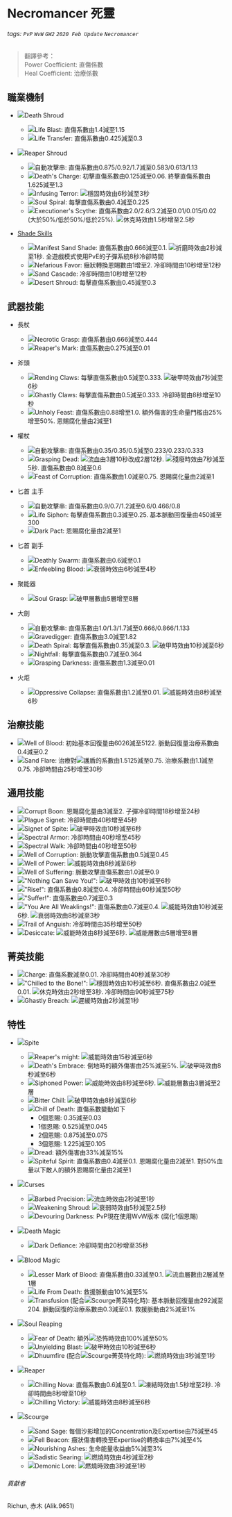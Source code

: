 # Necromancer 死靈

###### tags: `PvP` `WvW` `GW2` `2020 Feb Update` `Necromancer`

> 翻譯參考：  
> Power Coefficient: 直傷係數  
> Heal Coefficient: 治療係數  

## 職業機制
* ![][Death Shroud]Death Shroud
    * ![][Life Blast]Life Blast: 直傷系數由1.4減至1.15
    * ![][Life Transfer]Life Transfer: 直傷系數由0.425減至0.3

* ![][Reaper Shroud]Reaper Shroud
    * ![][Life Rend]自動攻擊串: 直傷系數由0.875/0.92/1.7減至0.583/0.613/1.13
    * ![][Death's Charge]Death's Charge: 初擊直傷系數由0.125減至0.06. 終擊直傷系數由1.625減至1.3
    * ![][Infusing Terror]Infusing Terror: ![][stability]穩固時效由6秒減至3秒
    * ![][Soul Spiral]Soul Spiral: 每擊直傷系數由0.4減至0.225
    * ![][Executioner's Scythe]Executioner's Scythe: 直傷系數由2.0/2.6/3.2減至0.01/0.015/0.02 (大於50%/低於50%/低於25%). ![][stun]休克時效由1.5秒增至2.5秒

* [Shade Skills](https://wiki.guildwars2.com/wiki/Shade)
    * ![][Manifest Sand Shade]Manifest Sand Shade: 直傷系數由0.666減至0.1. ![][torment]折磨時效由2秒減至1秒. 全遊戲模式使用PvE的子彈系統8秒冷卻時間
    * ![][Nefarious Favor]Nefarious Favor: 癥狀轉換恩賜數由1增至2. 冷卻時間由10秒增至12秒
    * ![][Sand Cascade]Sand Cascade: 冷卻時間由10秒增至12秒
    * ![][Desert Shroud]Desert Shroud: 每擊直傷系數由0.45減至0.3

## 武器技能
* 長杖
    * ![][Necrotic Grasp]Necrotic Grasp: 直傷系數由0.666減至0.444
    * ![][Reaper's Mark]Reaper's Mark: 直傷系數由0.275減至0.01

* 斧頭
    * ![][Rending Claws]Rending Claws: 每擊直傷系數由0.5減至0.333. ![][vulnerability]破甲時效由7秒減至6秒
    * ![][Ghastly Claws]Ghastly Claws: 每擊直傷系數由0.5減至0.333. 冷卻時間由8秒增至10秒
    * ![][Unholy Feast]Unholy Feast: 直傷系數由0.88增至1.0. 額外傷害的生命量門檻由25%增至50%. 恩賜腐化量由2減至1

* 權杖
    * ![][Blood Curse]自動攻擊串: 直傷系數由0.35/0.35/0.5減至0.233/0.233/0.333
    * ![][Grasping Dead]Grasping Dead: ![][bleeding]流血由3層10秒改成2層12秒. ![][crippled]殘廢時效由7秒減至5秒. 直傷系數由0.8減至0.6
    * ![][Feast of Corruption]Feast of Corruption: 直傷系數由1.0減至0.75. 恩賜腐化量由2減至1

* 匕首 主手
    * ![][Necrotic Slash]自動攻擊串: 直傷系數由0.9/0.7/1.2減至0.6/0.466/0.8
    * ![][Life Siphon]Life Siphon: 每擊直傷系數由0.3減至0.25. 基本脈動回復量由450減至300
    * ![][Dark Pact]Dark Pact: 恩賜腐化量由2減至1

* 匕首 副手
    * ![][Deathly Swarm]Deathly Swarm: 直傷系數由0.6減至0.1
    * ![][Enfeebling Blood]Enfeebling Blood: ![][weakness]衰弱時效由6秒減至4秒

* 聚能器
    * ![][Soul Grasp]Soul Grasp: ![][vulnerability]破甲層數由5層增至8層

* 大劍
    * ![][Dusk Strike]自動攻擊串: 直傷系數由1.0/1.3/1.7減至0.666/0.866/1.133
    * ![][Gravedigger]Gravedigger: 直傷系數由3.0減至1.82
    * ![][Death Spiral]Death Spiral: 每擊直傷系數由0.35減至0.3. ![][vulnerability]破甲時效由10秒減至6秒
    * ![][Nightfall]Nightfall: 每擊直傷系數由0.7減至0.364
    * ![][Grasping Darkness]Grasping Darkness: 直傷系數由1.3減至0.01

* 火炬
    * ![][Oppressive Collapse]Oppressive Collapse: 直傷系數由1.2減至0.01. ![][might]威能時效由8秒減至6秒

## 治療技能
* ![][Well of Blood]Well of Blood: 初始基本回復量由6026減至5122. 脈動回復量治療系數由0.4減至0.2
* ![][Sand Flare]Sand Flare: 治療對![][barrier]護盾的系數由1.5125減至0.75. 治療系數由1.1減至0.75. 冷卻時間由25秒增至30秒

## 通用技能
* ![][Corrupt Boon]Corrupt Boon: 恩賜腐化量由3減至2. 子彈冷卻時間18秒增至24秒
* ![][Plague Signet]Plague Signet: 冷卻時間由40秒增至45秒
* ![][Signet of Spite]Signet of Spite: ![][vulnerability]破甲時效由10秒減至6秒
* ![][Spectral Armor]Spectral Armor: 冷卻時間由40秒增至45秒
* ![][Spectral Walk]Spectral Walk: 冷卻時間由40秒增至50秒
* ![][Well of Corruption]Well of Corruption: 脈動攻擊直傷系數由0.5減至0.45
* ![][Well of Power]Well of Power: ![][might]威能時效由8秒減至6秒
* ![][Well of Suffering]Well of Suffering: 脈動攻擊直傷系數由1.0減至0.9
* ![]["Nothing Can Save You!"]"Nothing Can Save You!": ![][vulnerability]破甲時效由10秒減至6秒
* ![]["Rise!"]"Rise!": 直傷系數由0.8減至0.4. 冷卻時間由60秒減至50秒
* ![]["Suffer!"]"Suffer!": 直傷系數由0.7減至0.3
* ![]["You Are All Weaklings!"]"You Are All Weaklings!": 直傷系數由0.7減至0.4. ![][might]威能時效由10秒減至6秒. ![][weakness]衰弱時效由8秒減至3秒
* ![][Trail of Anguish]Trail of Anguish: 冷卻時間由35秒增至50秒
* ![][Desiccate]Desiccate: ![][might]威能時效由8秒減至6秒. ![][might]威能層數由5層增至8層

## 菁英技能
* ![][Charge]Charge: 直傷系數減至0.01. 冷卻時間由40秒減至30秒
* ![]["Chilled to the Bone!"]"Chilled to the Bone!": ![][stability]穩固時效由10秒減至6秒. 直傷系數由2.0減至0.01. ![][stun]休克時效由2秒增至3秒. 冷卻時間由90秒減至75秒
* ![][Ghastly Breach]Ghastly Breach: ![][slow]遲緩時效由2秒減至1秒

## 特性
* ![][Spite]Spite
    * ![][Reaper's might]Reaper's might: ![][might]威能時效由15秒減至6秒
    * ![][Death's Embrace]Death's Embrace: 倒地時的額外傷害由25%減至5%. ![][vulnerability]破甲時效由8秒減至6秒
    * ![][Siphoned Power]Siphoned Power: ![][might]威能時效由8秒減至6秒. ![][might]威能層數由3層減至2層
    * ![][Bitter Chill]Bitter Chill: ![][vulnerability]破甲時效由8秒減至6秒
    * ![][Chill of Death]Chill of Death: 直傷系數變動如下
        * 0個恩賜: 0.35減至0.03
        * 1個恩賜: 0.525減至0.045
        * 2個恩賜: 0.875減至0.075
        * 3個恩賜: 1.225減至0.105
    * ![][Dread]Dread: 額外傷害由33%減至15%
    * ![][Spiteful Spirit]Spiteful Spirit: 直傷系數由0.4減至0.1. 恩賜腐化量由2減至1. 對50%血量以下敵人的額外恩賜腐化量由2減至1

* ![][Curses]Curses
    * ![][Barbed Precision]Barbed Precision: ![][bleeding]流血時效由2秒減至1秒
    * ![][Weakening Shroud]Weakening Shroud: ![][weakness]衰弱時效由5秒減至2.5秒
    * ![][Devouring Darkness]Devouring Darkness: PvP現在使用WvW版本 (腐化1個恩賜)

* ![][Death Magic]Death Magic
    * ![][Dark Defiance]Dark Defiance: 冷卻時間由20秒增至35秒

* ![][Blood Magic]Blood Magic
    * ![][Lesser Mark of Blood]Lesser Mark of Blood: 直傷系數由0.33減至0.1. ![][bleeding]流血層數由2層減至1層
    * ![][Life From Death]Life From Death: 救援脈動由10%減至5%
    * ![][Transfusion]Transfusion (配合![][Scourge 20]Scourge菁英特化時): 基本脈動回復量由292減至204. 脈動回復的治療系數由0.3減至0.1. 救援脈動由2%減至1%

* ![][Soul Reaping]Soul Reaping
    * ![][Fear of Death]Fear of Death: 額外![][fear]恐怖時效由100%減至50%
    * ![][Unyielding Blast]Unyielding Blast: ![][vulnerability]破甲時效由10秒減至6秒
    * ![][Dhuumfire]Dhuumfire (配合![][Scourge 20]Scourge菁英特化時): ![][burning]燃燒時效由3秒減至1秒

* ![][Reaper]Reaper
    * ![][Chilling Nova]Chilling Nova: 直傷系數由0.6減至0.1. ![][chilled]凍結時效由1.5秒增至2秒. 冷卻時間由8秒增至10秒
    * ![][Chilling Victory]Chilling Victory: ![][might]威能時效由8秒減至6秒

* ![][Scourge]Scourge
    * ![][Sand Sage]Sand Sage: 每個沙影增加的Concentration及Expertise由75減至45
    * ![][Fell Beacon]Fell Beacon: 癥狀傷害轉換至Expertise的轉換率由7%減至4%
    * ![][Nourishing Ashes]Nourishing Ashes: 生命能量收益由5%減至3%
    * ![][Sadistic Searing]Sadistic Searing: ![][burning]燃燒時效由4秒減至2秒
    * ![][Demonic Lore]Demonic Lore: ![][burning]燃燒時效由3秒減至1秒

###### 貢獻者
Richun, 赤木 (Alik.9651)

[底下這些別動，上面才是正文]: https://wiki.guildwars2.com

[aegis]: https://wiki.guildwars2.com/images/thumb/e/e5/Aegis.png/20px-Aegis.png
[alarcity]: https://wiki.guildwars2.com/images/thumb/4/4c/Alacrity.png/20px-Alacrity.png
[fury]: https://wiki.guildwars2.com/images/thumb/4/46/Fury.png/20px-Fury.png
[might]: https://wiki.guildwars2.com/images/thumb/7/7c/Might.png/20px-Might.png
[protection]: https://wiki.guildwars2.com/images/thumb/6/6c/Protection.png/20px-Protection.png
[quickness]: https://wiki.guildwars2.com/images/thumb/b/b4/Quickness.png/20px-Quickness.png
[regeneration]: https://wiki.guildwars2.com/images/thumb/5/53/Regeneration.png/20px-Regeneration.png
[resistance]: https://wiki.guildwars2.com/images/thumb/4/4b/Resistance.png/20px-Resistance.png
[retaliation]: https://wiki.guildwars2.com/images/thumb/5/53/Retaliation.png/20px-Retaliation.png
[stability]: https://wiki.guildwars2.com/images/thumb/a/ae/Stability.png/20px-Stability.png
[swiftness]: https://wiki.guildwars2.com/images/thumb/a/af/Swiftness.png/20px-Swiftness.png
[vigor]: https://wiki.guildwars2.com/images/thumb/f/f4/Vigor.png/20px-Vigor.png
[bleeding]: https://wiki.guildwars2.com/images/thumb/3/33/Bleeding.png/20px-Bleeding.png
[burning]: https://wiki.guildwars2.com/images/thumb/4/45/Burning.png/20px-Burning.png
[confusion]: https://wiki.guildwars2.com/images/thumb/e/e6/Confusion.png/20px-Confusion.png
[poisoned]: https://wiki.guildwars2.com/images/thumb/1/11/Poisoned.png/20px-Poisoned.png
[torment]: https://wiki.guildwars2.com/images/thumb/0/08/Torment.png/20px-Torment.png
[blinded]: https://wiki.guildwars2.com/images/thumb/3/33/Blinded.png/20px-Blinded.png
[chilled]: https://wiki.guildwars2.com/images/thumb/a/a6/Chilled.png/20px-Chilled.png
[crippled]: https://wiki.guildwars2.com/images/thumb/f/fb/Crippled.png/20px-Crippled.png
[fear]: https://wiki.guildwars2.com/images/thumb/e/e6/Fear.png/20px-Fear.png
[immobile]: https://wiki.guildwars2.com/images/thumb/3/32/Immobile.png/20px-Immobile.png
[slow]: https://wiki.guildwars2.com/images/thumb/f/f5/Slow.png/20px-Slow.png
[taunt]: https://wiki.guildwars2.com/images/thumb/c/cc/Taunt.png/20px-Taunt.png
[weakness]: https://wiki.guildwars2.com/images/thumb/f/f9/Weakness.png/20px-Weakness.png
[vulnerability]: https://wiki.guildwars2.com/images/thumb/a/af/Vulnerability.png/20px-Vulnerability.png
[stealth]: https://wiki.guildwars2.com/images/thumb/1/19/Stealth.png/20px-Stealth.png
[revealed]: https://wiki.guildwars2.com/images/thumb/d/db/Revealed.png/20px-Revealed.png
[daze]: https://wiki.guildwars2.com/images/thumb/7/79/Daze.png/20px-Daze.png
[stun]: https://wiki.guildwars2.com/images/thumb/9/97/Stun.png/20px-Stun.png
[knockdown]: https://wiki.guildwars2.com/images/thumb/3/36/Knockdown.png/20px-Knockdown.png
[pull]: https://wiki.guildwars2.com/images/thumb/a/a4/Radius.png/20px-Radius.png
[knockback]: https://wiki.guildwars2.com/images/thumb/c/ca/Knockback.png/20px-Knockback.png
[launch]: https://wiki.guildwars2.com/images/thumb/6/68/Launch.png/20px-Launch.png
[float]: https://wiki.guildwars2.com/images/thumb/c/c8/Float.png/20px-Float.png
[sink]: https://wiki.guildwars2.com/images/thumb/6/66/Sink.png/20px-Sink.png
[superspeed]: https://wiki.guildwars2.com/images/thumb/1/1a/Super_Speed.png/20px-Super_Speed.png
[breakstun]: https://wiki.guildwars2.com/images/thumb/7/7a/Breaks_stun.png/20px-Breaks_stun.png
[barrier]: https://wiki.guildwars2.com/images/thumb/c/cc/Barrier.png/20px-Barrier.png
[chaos aura]: https://wiki.guildwars2.com/images/thumb/1/1b/Chaos_Armor.png/20px-Chaos_Armor.png
[dark aura]: https://wiki.guildwars2.com/images/thumb/e/ef/Dark_Aura.png/20px-Dark_Aura.png
[fire aura]: https://wiki.guildwars2.com/images/thumb/1/18/Fire_Shield.png/20px-Fire_Shield.png
[frost aura]: https://wiki.guildwars2.com/images/thumb/6/68/Frost_Aura.png/20px-Frost_Aura.png
[light aura]: https://wiki.guildwars2.com/images/thumb/5/5a/Light_Aura.png/20px-Light_Aura.png
[magnetic aura]: https://wiki.guildwars2.com/images/thumb/5/5a/Magnetic_Aura.png/20px-Magnetic_Aura.png
[shocking aura]: https://wiki.guildwars2.com/images/thumb/3/31/Shocking_Aura.png/20px-Shocking_Aura.png

[Rigor Mortis]: https://wiki.guildwars2.com/images/thumb/0/0d/Rigor_Mortis.png/32px-Rigor_Mortis.png
[Haunt]: https://wiki.guildwars2.com/images/thumb/3/37/Haunt.png/32px-Haunt.png
[Necrotic Traversal]: https://wiki.guildwars2.com/images/thumb/9/98/Necrotic_Traversal.png/32px-Necrotic_Traversal.png
[Doom]: https://wiki.guildwars2.com/images/thumb/0/0b/Doom.png/32px-Doom.png
[Death's Carapace]: https://wiki.guildwars2.com/images/thumb/5/58/Death%27s_Carapace.png/32px-Death%27s_Carapace.png
[Death's Carapace 20]: https://wiki.guildwars2.com/images/thumb/5/58/Death%27s_Carapace.png/20px-Death%27s_Carapace.png
[Eternal Life]: https://github.com/Typas/GW2-2020-Feb-Balance-TC
[Foot in the Grave]: https://wiki.guildwars2.com/images/thumb/8/85/Foot_in_the_Grave.png/32px-Foot_in_the_Grave.png
[Flesh of the Master]: https://wiki.guildwars2.com/images/thumb/e/e9/Flesh_of_the_Master.png/32px-Flesh_of_the_Master.png
[Death Shroud]: https://wiki.guildwars2.com/images/thumb/f/f5/Death_Shroud.png/32px-Death_Shroud.png
[Reaper Shroud]: https://wiki.guildwars2.com/images/thumb/1/11/Reaper%27s_Shroud.png/32px-Reaper%27s_Shroud.png
[Life Blast]: https://wiki.guildwars2.com/images/thumb/c/c1/Life_Blast.png/32px-Life_Blast.png
[Life Transfer]: https://wiki.guildwars2.com/images/thumb/1/14/Life_Transfer.png/32px-Life_Transfer.png
[Life Rend]: https://wiki.guildwars2.com/images/thumb/e/e5/Life_Rend.png/32px-Life_Rend.png
[Death's Charge]: https://wiki.guildwars2.com/images/thumb/8/80/Death%27s_Charge.png/32px-Death%27s_Charge.png
[Infusing Terror]: https://wiki.guildwars2.com/images/thumb/d/db/Infusing_Terror.png/32px-Infusing_Terror.png
[Soul Spiral]: https://wiki.guildwars2.com/images/thumb/6/66/Soul_Spiral.png/32px-Soul_Spiral.png
[Executioner's Scythe]: https://wiki.guildwars2.com/images/thumb/f/f3/Executioner%27s_Scythe.png/32px-Executioner%27s_Scythe.png
[Manifest Sand Shade]: https://wiki.guildwars2.com/images/thumb/a/a4/Manifest_Sand_Shade.png/32px-Manifest_Sand_Shade.png
[Nefarious Favor]: https://wiki.guildwars2.com/images/thumb/8/83/Nefarious_Favor.png/32px-Nefarious_Favor.png
[Sand Cascade]: https://wiki.guildwars2.com/images/thumb/1/1e/Sand_Cascade.png/32px-Sand_Cascade.png
[Desert Shroud]: https://wiki.guildwars2.com/images/thumb/0/08/Desert_Shroud.png/32px-Desert_Shroud.png
[Necrotic Grasp]: https://wiki.guildwars2.com/images/thumb/d/d1/Necrotic_Grasp.png/32px-Necrotic_Grasp.png
[Reaper's Mark]: https://wiki.guildwars2.com/images/thumb/d/da/Reaper%27s_Mark.png/32px-Reaper%27s_Mark.png
[Rending Claws]: https://wiki.guildwars2.com/images/thumb/e/e4/Rending_Claws.png/32px-Rending_Claws.png
[Ghastly Claws]: https://wiki.guildwars2.com/images/thumb/2/25/Ghastly_Claws.png/32px-Ghastly_Claws.png
[Unholy Feast]: https://wiki.guildwars2.com/images/thumb/8/89/Unholy_Feast.png/32px-Unholy_Feast.png
[Blood Curse]: https://wiki.guildwars2.com/images/thumb/2/28/Blood_Curse.png/32px-Blood_Curse.png
[Grasping Dead]: https://wiki.guildwars2.com/images/thumb/9/92/Grasping_Dead.png/32px-Grasping_Dead.png
[Feast of Corruption]: https://wiki.guildwars2.com/images/thumb/c/cb/Feast_of_Corruption.png/32px-Feast_of_Corruption.png
[Necrotic Slash]: https://wiki.guildwars2.com/images/thumb/6/60/Necrotic_Slash.png/32px-Necrotic_Slash.png
[Life Siphon]: https://wiki.guildwars2.com/images/thumb/9/9b/Life_Siphon.png/32px-Life_Siphon.png
[Dark Pact]: https://wiki.guildwars2.com/images/thumb/8/88/Dark_Pact.png/32px-Dark_Pact.png
[Deathly Swarm]: https://wiki.guildwars2.com/images/thumb/6/6d/Deathly_Swarm.png/32px-Deathly_Swarm.png
[Enfeebling Blood]: https://wiki.guildwars2.com/images/thumb/0/0c/Enfeebling_Blood.png/32px-Enfeebling_Blood.png
[Soul Grasp]: https://wiki.guildwars2.com/images/thumb/a/a5/Soul_Grasp.png/32px-Soul_Grasp.png
[Dusk Strike]: https://wiki.guildwars2.com/images/thumb/6/61/Dusk_Strike.png/32px-Dusk_Strike.png
[Gravedigger]: https://wiki.guildwars2.com/images/thumb/8/87/Gravedigger.png/32px-Gravedigger.png
[Death Spiral]: https://wiki.guildwars2.com/images/thumb/7/7e/Death_Spiral.png/32px-Death_Spiral.png
[Nightfall]: https://wiki.guildwars2.com/images/thumb/9/90/Nightfall.png/32px-Nightfall.png
[Grasping Darkness]: https://wiki.guildwars2.com/images/thumb/0/0c/Grasping_Darkness.png/32px-Grasping_Darkness.png
[Oppressive Collapse]: https://wiki.guildwars2.com/images/thumb/6/67/Oppressive_Collapse.png/32px-Oppressive_Collapse.png
[Well of Blood]: https://wiki.guildwars2.com/images/thumb/8/80/Well_of_Blood.png/32px-Well_of_Blood.png
[Sand Flare]: https://wiki.guildwars2.com/images/thumb/f/f0/Sand_Flare.png/32px-Sand_Flare.png
[Corrupt Boon]: https://wiki.guildwars2.com/images/thumb/6/68/Corrupt_Boon.png/32px-Corrupt_Boon.png
[Plague Signet]: https://wiki.guildwars2.com/images/thumb/c/c5/Plague_Signet.png/32px-Plague_Signet.png
[Signet of Spite]: https://wiki.guildwars2.com/images/thumb/d/df/Signet_of_Spite.png/32px-Signet_of_Spite.png
[Spectral Armor]: https://wiki.guildwars2.com/images/thumb/d/d1/Spectral_Armor.png/32px-Spectral_Armor.png
[Spectral Walk]: https://wiki.guildwars2.com/images/thumb/3/33/Spectral_Walk.png/32px-Spectral_Walk.png
[Well of Corruption]: https://wiki.guildwars2.com/images/thumb/0/0a/Well_of_Corruption.png/32px-Well_of_Corruption.png
[Well of Power]: https://wiki.guildwars2.com/images/thumb/b/b7/Well_of_Power.png/32px-Well_of_Power.png
[Well of Suffering]: https://wiki.guildwars2.com/images/thumb/e/ee/Well_of_Suffering.png/32px-Well_of_Suffering.png
["Nothing Can Save You!"]: https://wiki.guildwars2.com/images/thumb/6/69/%22Nothing_Can_Save_You%21%22.png/32px-%22Nothing_Can_Save_You%21%22.png
["Rise!"]: https://wiki.guildwars2.com/images/thumb/6/64/%22Rise%21%22.png/32px-%22Rise%21%22.png
["Suffer!"]: https://wiki.guildwars2.com/images/thumb/b/bb/%22Suffer%21%22.png/32px-%22Suffer%21%22.png
["You Are All Weaklings!"]: https://wiki.guildwars2.com/images/thumb/0/0d/%22You_Are_All_Weaklings%21%22.png/32px-%22You_Are_All_Weaklings%21%22.png
[Trail of Anguish]: https://wiki.guildwars2.com/images/thumb/6/68/Trail_of_Anguish.png/32px-Trail_of_Anguish.png
[Desiccate]: https://wiki.guildwars2.com/images/thumb/7/7e/Desiccate.png/32px-Desiccate.png
[Charge]: https://wiki.guildwars2.com/images/thumb/3/3b/Charge_%28necromancer_skill%29.png/32px-Charge_%28necromancer_skill%29.png
["Chilled to the Bone!"]: https://wiki.guildwars2.com/images/thumb/0/05/%22Chilled_to_the_Bone%21%22.png/32px-%22Chilled_to_the_Bone%21%22.png
[Ghastly Breach]: https://wiki.guildwars2.com/images/thumb/e/ea/Ghastly_Breach.png/32px-Ghastly_Breach.png
[Spite]: https://wiki.guildwars2.com/images/thumb/a/a3/Spite.png/32px-Spite.png
[Curses]: https://wiki.guildwars2.com/images/thumb/9/9a/Curses.png/32px-Curses.png
[Death Magic]: https://wiki.guildwars2.com/images/thumb/b/b8/Death_Magic.png/32px-Death_Magic.png
[Blood Magic]: https://wiki.guildwars2.com/images/thumb/b/b8/Blood_Magic.png/32px-Blood_Magic.png
[Soul Reaping]: https://wiki.guildwars2.com/images/thumb/5/50/Soul_Reaping.png/32px-Soul_Reaping.png
[Reaper]: https://wiki.guildwars2.com/images/thumb/6/6a/Reaper.png/32px-Reaper.png
[Scourge]: https://wiki.guildwars2.com/images/thumb/5/58/Scourge.png/32px-Scourge.png
[Scourge 20]: https://wiki.guildwars2.com/images/thumb/5/58/Scourge.png/20px-Scourge.png
[Reaper's Might]: https://wiki.guildwars2.com/images/thumb/7/79/Reaper%27s_Might.png/32px-Reaper%27s_Might.png
[Death's Embrace]: https://wiki.guildwars2.com/images/thumb/5/5d/Death%27s_Embrace.png/32px-Death%27s_Embrace.png
[Siphoned Power]: https://wiki.guildwars2.com/images/thumb/7/73/Siphoned_Power.png/32px-Siphoned_Power.png
[Bitter Chill]: https://wiki.guildwars2.com/images/thumb/b/b7/Bitter_Chill.png/32px-Bitter_Chill.png
[Chill of Death]: https://wiki.guildwars2.com/images/thumb/0/0e/Chill_of_Death.png/32px-Chill_of_Death.png
[Dread]: https://wiki.guildwars2.com/images/thumb/e/e2/Unholy_Fervor.png/32px-Unholy_Fervor.png
[Spiteful Spirit]: https://wiki.guildwars2.com/images/thumb/6/63/Spiteful_Spirit.png/32px-Spiteful_Spirit.png
[Barbed Precision]: https://wiki.guildwars2.com/images/thumb/1/1a/Barbed_Precision.png/32px-Barbed_Precision.png
[Weakening Shroud]: https://wiki.guildwars2.com/images/thumb/2/23/Weakening_Shroud.png/32px-Weakening_Shroud.png
[Devouring Darkness]: https://wiki.guildwars2.com/images/thumb/2/2c/Devouring_Darkness.png/32px-Devouring_Darkness.png
[Dark Defiance]: https://wiki.guildwars2.com/images/thumb/8/85/Dark_Defiance.png/32px-Dark_Defiance.png
[Lesser Mark of Blood]: https://wiki.guildwars2.com/images/thumb/f/fe/Mark_of_Blood.png/32px-Mark_of_Blood.png
[Life From Death]: https://wiki.guildwars2.com/images/thumb/5/5e/Life_from_Death.png/32px-Life_from_Death.png
[Transfusion]: https://wiki.guildwars2.com/images/thumb/6/66/Transfusion.png/32px-Transfusion.png
[Fear of Death]: https://wiki.guildwars2.com/images/thumb/e/ec/Fear_of_Death.png/32px-Fear_of_Death.png
[Unyielding Blast]: https://wiki.guildwars2.com/images/thumb/f/fd/Unyielding_Blast.png/32px-Unyielding_Blast.png
[Dhuumfire]: https://wiki.guildwars2.com/images/thumb/f/f3/Dhuumfire.png/32px-Dhuumfire.png
[Chilling Nova]: https://wiki.guildwars2.com/images/thumb/8/82/Chilling_Nova.png/32px-Chilling_Nova.png
[Chilling Victory]: https://wiki.guildwars2.com/images/thumb/f/fb/Chilling_Victory.png/32px-Chilling_Victory.png
[Sand Sage]: https://wiki.guildwars2.com/images/thumb/f/f3/Sand_Sage.png/32px-Sand_Sage.png
[Fell Beacon]: https://wiki.guildwars2.com/images/thumb/5/5d/Fell_Beacon.png/32px-Fell_Beacon.png
[Nourishing Ashes]: https://wiki.guildwars2.com/images/thumb/2/2c/Nourishing_Ashes.png/32px-Nourishing_Ashes.png
[Sadistic Searing]: https://wiki.guildwars2.com/images/thumb/d/dd/Sadistic_Searing.png/32px-Sadistic_Searing.png
[Demonic Lore]: https://wiki.guildwars2.com/images/thumb/7/7d/Demonic_Lore.png/32px-Demonic_Lore.png
